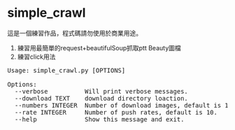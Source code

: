 # simple_crawl
這是一個練習作品，程式碼請勿使用於商業用途。

1. 練習用最簡單的request+beautifulSoup抓取ptt Beauty圖檔
2. 練習click用法

<pre>
Usage: simple_crawl.py [OPTIONS]

Options:
  --verbose          Will print verbose messages.
  --download TEXT    download directory loaction.
  --numbers INTEGER  Number of download images, default is 100.
  --rate INTEGER     Number of push rates, default is 10.
  --help             Show this message and exit.
</Pre>
